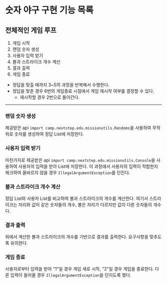 # 숫자 야구 구현 기능 목록

## 전체적인 게임 루프

1. 게임 시작
2. 랜덤 숫자 생성
3. 사용자 입력 받기
4. 볼과 스트라이크 개수 계산
5. 결과 출력
6. 게임 종료

- 정답을 맞출 때까지 3~5의 과정을 반복해서 수행한다.
- 정답을 맞춘 경우 6번의 게임종료 시점에서 게임 재시작 여부를 결정할 수 있다.
    - 재시작할 경우 2번으로 돌아간다.

---

### 랜덤 숫자 생성

제공받은 api ```import camp.nextstep.edu.missionutils.Randoms```을 사용하여 무작위로 숫자를 생성하여 정답 List에 저장한다.

### 사용자 입력 받기

마찬가지로 제공받은 api ```import camp.nextstep.edu.missionutils.Console```을 사용하여 사용자의 입력을 받아 List에 저장한다.
이 과정에서 사용자의 입력이 적합한지 체크하여 올바르지 않을 경우 ```IllegalArgumentException```를 던진다.

### 볼과 스트라이크 개수 계산

정답 List와 사용자 List를 비교하여 볼과 스트라이크의 개수를 계산한다.
여기서 스트라이크는 자리와 값이 같은 숫자들의 개수, 볼은 자리가 다르지만 값이 다른 숫자들의 개수다.

### 결과 출력

위에서 계산한 볼과 스트라이크의 개수를 기반으로 결과를 출력한다. 요구사항을 맞추도록 유의한다.

### 게임 종료

사용자로부터 입력을 받아 "1"일 경우 게임 새로 시작, "2"일 경우 게임을 종료한다.
다른 입력이 들어올 경우 ```IllegalArgumentException```을 던지도록 했다.